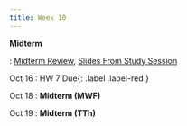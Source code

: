```yaml
---
title: Week 10
---
```


**Midterm**

:  [Midterm Review](https://edstem.org/us/courses/41263/lessons/72579/slides/387970), [Slides From Study Session](TBD)

Oct 16 : HW 7 Due{: .label .label-red }

Oct 18
:  **Midterm (MWF)**

Oct 19
:  **Midterm (TTh)**
